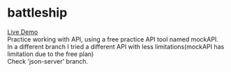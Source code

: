 # battleship
<a href="https://battleship-api.onrender.com">Live Demo</a><br>
Practice working with API, using a free practice API tool named mockAPI.<br>
In a different branch I tried a different API with less limitations(mockAPI has limitation due to the free plan)<br>
Check 'json-server' branch.

